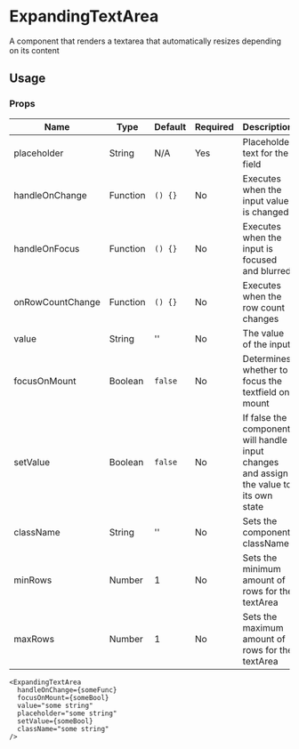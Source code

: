 # ExpandingTextArea
A component that renders a textarea that automatically resizes depending on its content

## Usage

### Props

| Name                | Type          | Default   | Required | Description                                                                            |
| ------------------- |-------------- | --------- | -------- |--------------------------------------------------------------------------------------- |
| placeholder         | String        | N/A       | Yes      | Placeholder text for the field                                                         |
| handleOnChange      | Function      | `() {}`   | No       | Executes when the input value is changed                                               |
| handleOnFocus       | Function      | `() {}`   | No       | Executes when the input is focused and blurred                                         |
| onRowCountChange    | Function      | `() {}`   | No       | Executes when the row count changes                                                    |
| value               | String        | ''        | No       | The value of the input                                                                 |
| focusOnMount        | Boolean       | `false`   | No       | Determines whether to focus the textfield on mount                                     |
| setValue            | Boolean       | `false`   | No       | If false the component will handle input changes and assign the value to its own state |
| className           | String        | ''        | No       | Sets the component className                                                           |
| minRows             | Number        | 1         | No       | Sets the minimum amount of rows for the textArea                                       |
| maxRows             | Number        | 1         | No       | Sets the maximum amount of rows for the textArea                                       |

```
<ExpandingTextArea
  handleOnChange={someFunc}
  focusOnMount={someBool}
  value="some string"
  placeholder="some string"
  setValue={someBool}
  className="some string"
/>
```
